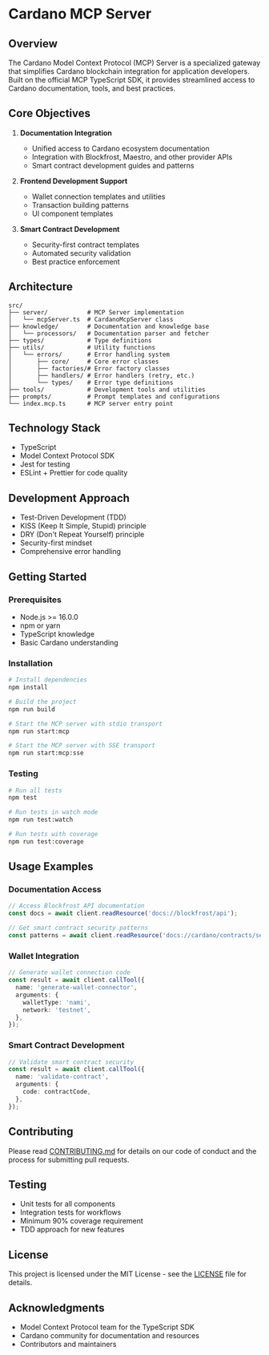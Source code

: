 # Cardano MCP Server

## Overview

The Cardano Model Context Protocol (MCP) Server is a specialized gateway that simplifies Cardano blockchain integration for application developers. Built on the official MCP TypeScript SDK, it provides streamlined access to Cardano documentation, tools, and best practices.

## Core Objectives

1. **Documentation Integration**

   - Unified access to Cardano ecosystem documentation
   - Integration with Blockfrost, Maestro, and other provider APIs
   - Smart contract development guides and patterns

2. **Frontend Development Support**

   - Wallet connection templates and utilities
   - Transaction building patterns
   - UI component templates

3. **Smart Contract Development**
   - Security-first contract templates
   - Automated security validation
   - Best practice enforcement

## Architecture

```
src/
├── server/           # MCP Server implementation
│   └── mcpServer.ts  # CardanoMcpServer class
├── knowledge/        # Documentation and knowledge base
│   └── processors/   # Documentation parser and fetcher
├── types/            # Type definitions
├── utils/            # Utility functions
│   └── errors/       # Error handling system
│       ├── core/     # Core error classes
│       ├── factories/# Error factory classes
│       ├── handlers/ # Error handlers (retry, etc.)
│       └── types/    # Error type definitions
├── tools/            # Development tools and utilities
├── prompts/          # Prompt templates and configurations
└── index.mcp.ts      # MCP server entry point
```

## Technology Stack

- TypeScript
- Model Context Protocol SDK
- Jest for testing
- ESLint + Prettier for code quality

## Development Approach

- Test-Driven Development (TDD)
- KISS (Keep It Simple, Stupid) principle
- DRY (Don't Repeat Yourself) principle
- Security-first mindset
- Comprehensive error handling

## Getting Started

### Prerequisites

- Node.js >= 16.0.0
- npm or yarn
- TypeScript knowledge
- Basic Cardano understanding

### Installation

```bash
# Install dependencies
npm install

# Build the project
npm run build

# Start the MCP server with stdio transport
npm run start:mcp

# Start the MCP server with SSE transport
npm run start:mcp:sse
```

### Testing

```bash
# Run all tests
npm test

# Run tests in watch mode
npm run test:watch

# Run tests with coverage
npm run test:coverage
```

## Usage Examples

### Documentation Access

```typescript
// Access Blockfrost API documentation
const docs = await client.readResource('docs://blockfrost/api');

// Get smart contract security patterns
const patterns = await client.readResource('docs://cardano/contracts/security');
```

### Wallet Integration

```typescript
// Generate wallet connection code
const result = await client.callTool({
  name: 'generate-wallet-connector',
  arguments: {
    walletType: 'nami',
    network: 'testnet',
  },
});
```

### Smart Contract Development

```typescript
// Validate smart contract security
const result = await client.callTool({
  name: 'validate-contract',
  arguments: {
    code: contractCode,
  },
});
```

## Contributing

Please read [CONTRIBUTING.md](CONTRIBUTING.md) for details on our code of conduct and the process for submitting pull requests.

## Testing

- Unit tests for all components
- Integration tests for workflows
- Minimum 90% coverage requirement
- TDD approach for new features

## License

This project is licensed under the MIT License - see the [LICENSE](LICENSE) file for details.

## Acknowledgments

- Model Context Protocol team for the TypeScript SDK
- Cardano community for documentation and resources
- Contributors and maintainers
